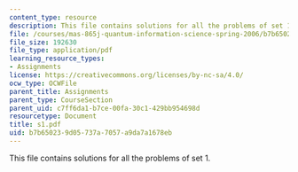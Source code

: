 ```yaml
---
content_type: resource
description: This file contains solutions for all the problems of set 1.
file: /courses/mas-865j-quantum-information-science-spring-2006/b7b650239d05737a7057a9da7a1678eb_s1.pdf
file_size: 192630
file_type: application/pdf
learning_resource_types:
- Assignments
license: https://creativecommons.org/licenses/by-nc-sa/4.0/
ocw_type: OCWFile
parent_title: Assignments
parent_type: CourseSection
parent_uid: c7ff6da1-b7ce-00fa-30c1-429bb954698d
resourcetype: Document
title: s1.pdf
uid: b7b65023-9d05-737a-7057-a9da7a1678eb
---
```

This file contains solutions for all the problems of set 1.